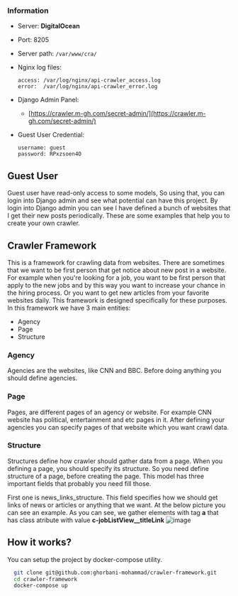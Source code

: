 ### Information

- Server: **DigitalOcean**
- Port: 8205
- Server path: `/var/www/cra/`
- Nginx log files:
    ```
    access: /var/log/nginx/api-crawler_access.log
    error:  /var/log/nginx/api-crawler_error.log
    ```
- Django Admin Panel:
    * [https://crawler.m-gh.com/secret-admin/](https://crawler.m-gh.com/secret-admin/)

- Guest User Credential:
  ```
  username: guest
  password: RPxzsoen4O
  ```


## Guest User
Guest user have read-only access to some models, So using that, you can login into Django admin and 
see what potential can have this project. By login into Django admin you can see I have defined a bunch
of websites that I get their new posts periodically. These are some examples that help you to create your
own crawler.


## Crawler Framework
This is a framework for crawling data from websites. There are sometimes that we want to be first person that get notice about new post in a website. For example when you're looking for a job, you want to be first person that apply to the new jobs and by this way you want to increase your chance in the hiring process. Or you want to get new articles from your favorite websites daily. This framework is designed specifically for these purposes. In this framework we have 3 main entities:
  - Agency
  - Page
  - Structure
### Agency
Agencies are the websites, like CNN and BBC. Before doing anything you should define agencies.

### Page
Pages, are different pages of an agency or website. For example CNN website has political, entertainment and etc pages in it. After defining your agencies you can specify pages of that website which you want crawl data.

### Structure
Structures define how crawler should gather data from a page. When you defining a page, you should specify its structure.
So you need define structure of a page, before creating the page. This model has three important fields that probably you need fill those.

First one is news_links_structure. This field specifies how we should get links of news or articles or anything that we want. At the below picture you can see an example. As you can see, we gather elements with tag **a** that has class atribute with value **c-jobListView__titleLink**
![image](https://user-images.githubusercontent.com/12118217/186157990-260c1c86-0ebf-4859-8d32-018d1551f028.png)



## How it works?

You can setup the project by docker-compose utility.

```bash
  git clone git@github.com:ghorbani-mohammad/crawler-framework.git
  cd crawler-framework
  docker-compose up
```
    
